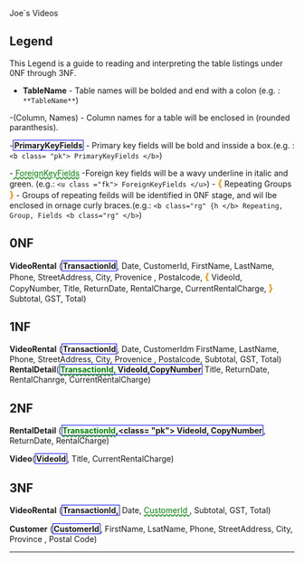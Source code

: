 Joe`s Videos

## Legend 

This Legend is a guide to reading and interpreting the table listings under 0NF through 3NF.

- **TableName** - Table names will be bolded and end with a colon (e.g. : `**TableName**`)

-(Column, Names) - Column names for a table will be enclosed in (rounded paranthesis).

-<b class="pk"> PrimaryKeyFields </b> - Primary key fields will be bold and insside a box.(e.g. : `<b class= "pk"> PrimaryKeyFields </b>`)

-<u class="fk"> ForeignKeyFields</u> -Foreign key fields will be a wavy underline in italic and green. (e.g.: `<u class ="fk"> ForeignKeyFields </u>`)
-<b class="rg"> {</b> Repeating Groups <b class="rg">} </b> - Groups of repeating feilds will be identified in 0NF stage, and wil lbe enclosed in ornage curly braces.(e.g.: `<b class="rg" {h </b> Repeating, Group,
 Fields <b class="rg" </b>`)


## 0NF 
**VideoRental** (<b class = "pk"> TransactionId</b>, Date, CustomerId, FirstName, LastName, Phone, StreetAddress, City, Provenice , Postalcode, <b class="rg">{ </b> VideoId, CopyNumber, Title, ReturnDate, RentalCharge, CurrentRentalCharge, <b class = "rg">}</b> Subtotal, GST, Total)

## 1NF
**VideoRental** (<b class = "pk"> TransactionId</b>, Date, CustomerIdm FirstName, LastName, Phone, StreetAddress, City, Provenice , Postalcode, Subtotal, GST, Total)
**RentalDetail**(<b class="pk"><u class="fk">TransactionId,</u> VideoId,CopyNumber </b> Title, ReturnDate, RentalChanrge, CurrentRentalCharge)

## 2NF

**RentalDetail** (<b class="pk"><u class="fk"> TransactionId</u>,<class= "pk"> VideoId, </u> CopyNumber </b>, ReturnDate, RentalCharge)

**Video**(<b class = "pk"> VideoId </b>, Title, CurrentRentalCharge)

## 3NF

**VideoRental** (<b class = "pk"> TransactionId, </b> Date, <u class = "fk" > CustomerId </u>, Subtotal, GST, Total)

**Customer** (<b class="pk"> CustomerId </b>, FirstName, LsatName, Phone, StreetAddress, City, Province , Postal Code)




----

<style =type "text/css">

.pk {
        font-weight : bold;
        display : inline-block;
        border: solid thin blue;
        padding: 0 1px;

}

.fk {
        color: green;
        font style : italic;
        text-decoration : wavy underline green;
}
.rg {
        color: darkorange;
        font-size: 1.2em;
        font weight-weight : bold;
}

